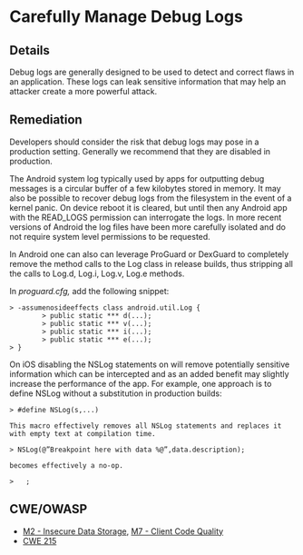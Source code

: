 # Carefully Manage Debug Logs

## Details

Debug logs are generally designed to be used to detect and correct flaws in an application. These logs can leak sensitive information that may help an attacker create a more powerful attack.


## Remediation

Developers should consider the risk that debug logs may pose in a production setting. Generally we recommend that they are disabled in production.

The Android system log typically used by apps for outputting debug messages is a circular buffer of a few kilobytes stored in memory. It may also be possible to recover debug logs from the filesystem in the event of a kernel panic. On device reboot it is cleared, but until then any Android app with the READ_LOGS permission can interrogate the logs. In more recent versions of Android the log files have been more carefully isolated and do not require system level permissions to be requested.

In Android one can also can leverage ProGuard or DexGuard to completely remove the method calls to the Log class in release builds, thus stripping all the calls to Log.d, Log.i, Log.v, Log.e methods.

In *proguard.cfg,* add the following snippet:

```
> -assumenosideeffects class android.util.Log {
		> public static *** d(...);
		> public static *** v(...);
		> public static *** i(...);
		> public static *** e(...);
> }
```

On iOS disabling the NSLog statements on will remove potentially sensitive information which can be intercepted and as an added benefit may slightly increase the performance of the app. For example, one approach is to define NSLog without a substitution in production builds:

```
> #define NSLog(s,...)

This macro effectively removes all NSLog statements and replaces it with empty text at compilation time.

> NSLog(@”Breakpoint here with data %@”,data.description);

becomes effectively a no-op.

>	;
```

## CWE/OWASP

 * [M2 - Insecure Data Storage](https://www.owasp.org/index.php/Mobile_Top_10_2016-M2-Insecure_Data_Storage), [M7 - Client Code Quality](https://www.owasp.org/index.php/Mobile_Top_10_2016-M7-Poor_Code_Quality)
 * [CWE 215](http://cwe.mitre.org/data/definitions/215.html)
